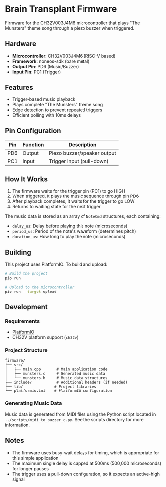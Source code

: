 # Brain Transplant Firmware

Firmware for the CH32V003J4M6 microcontroller that plays "The Munsters" theme song through a piezo buzzer when triggered.

## Hardware

- **Microcontroller**: CH32V003J4M6 (RISC-V based)
- **Framework**: noneos-sdk (bare metal)
- **Output Pin**: PD6 (Music/Buzzer)
- **Input Pin**: PC1 (Trigger)

## Features

- Trigger-based music playback
- Plays complete "The Munsters" theme song
- Edge detection to prevent repeated triggers
- Efficient polling with 10ms delays

## Pin Configuration

| Pin | Function | Description |
|-----|----------|-------------|
| PD6 | Output | Piezo buzzer/speaker output |
| PC1 | Input | Trigger input (pull-down) |

## How It Works

1. The firmware waits for the trigger pin (PC1) to go HIGH
2. When triggered, it plays the music sequence through pin PD6
3. After playback completes, it waits for the trigger to go LOW
4. Returns to waiting state for the next trigger

The music data is stored as an array of `NoteCmd` structures, each containing:
- `delay_us`: Delay before playing this note (microseconds)
- `period_us`: Period of the note's waveform (determines pitch)
- `duration_us`: How long to play the note (microseconds)

## Building

This project uses PlatformIO. To build and upload:

```bash
# Build the project
pio run

# Upload to the microcontroller
pio run --target upload
```

## Development

### Requirements

- [PlatformIO](https://platformio.org/)
- CH32V platform support (`ch32v`)

### Project Structure

```
firmware/
├── src/
│   ├── main.cpp       # Main application code
│   ├── munsters.c     # Generated music data
│   └── munsters.h     # Music data structures
├── include/           # Additional headers (if needed)
├── lib/              # Project libraries
└── platformio.ini    # PlatformIO configuration
```

### Generating Music Data

Music data is generated from MIDI files using the Python script located in `../scripts/midi_to_buzzer_c.py`. See the scripts directory for more information.

## Notes

- The firmware uses busy-wait delays for timing, which is appropriate for this simple application
- The maximum single delay is capped at 500ms (500,000 microseconds) for longer pauses
- The trigger uses a pull-down configuration, so it expects an active-high signal

